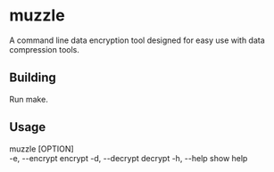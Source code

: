 # muzzle
A command line data encryption tool designed for easy use with data compression tools.

## Building
Run make.

## Usage
muzzle [OPTION]  
  -e, --encrypt    encrypt
  -d, --decrypt    decrypt
  -h, --help       show help
